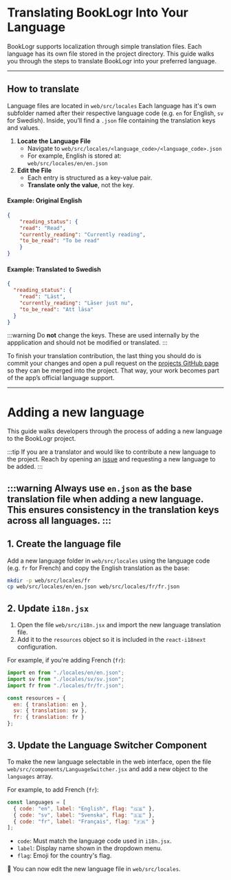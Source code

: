 # Translating BookLogr Into Your Language

BookLogr supports localization through simple translation files. Each language has its own file stored in the project directory. This guide walks you through the steps to translate BookLogr into your preferred language.

---

## How to translate
Language files are located in `web/src/locales`
Each language has it's own subfolder named after their respective language code (e.g. `en` for English, `sv` for Swedish). Inside, you’ll find a `.json` file containing the translation keys and values.

1. **Locate the Language File**
   - Navigate to `web/src/locales/<language_code>/<language_code>.json`
   - For example, English is stored at:  
     `web/src/locales/en/en.json`
2. **Edit the File**
   - Each entry is structured as a key-value pair.
   - **Translate only the value**, not the key.

#### Example: Original English
```json
{
    "reading_status": {
    "read": "Read",
    "currently_reading": "Currently reading",
    "to_be_read": "To be read"
    }
}
```

#### Example: Translated to Swedish
```json
{
  "reading_status": {
    "read": "Läst",
    "currently_reading": "Läser just nu",
    "to_be_read": "Att läsa"
  }
}
```
:::warning
Do **not** change the keys. These are used internally by the appplication and should not be modified or translated.
:::

To finish your translation contribution, the last thing you should do is commit your changes and open a pull request on the [projects GitHub page](https://github.com/mozzo1000/booklogr) so they can be merged into the project. That way, your work becomes part of the app’s official language support.

---

# Adding a new language

This guide walks developers through the process of adding a new language to the BookLogr project.

:::tip
If you are a translator and would like to contribute a new language to the project. Reach by opening an [issue](https://github.com/mozzo1000/booklogr) and requesting a new language to be added.
:::

:::warning
Always use `en.json` as the base translation file when adding a new language. This ensures consistency in the translation keys across all languages.
:::
---

## 1. Create the language file
Add a new language folder in `web/src/locales` using the language code (e.g. `fr` for French) and copy the English translation as the base:

```bash
mkdir -p web/src/locales/fr
cp web/src/locales/en/en.json web/src/locales/fr/fr.json
```

## 2. Update `i18n.jsx`
1. Open the file `web/src/i18n.jsx` and import the new language translation file.
2. Add it to the `resources` object so it is included in the `react-i18next` configuration.

For example, if you're adding French (`fr`):

```jsx
import en from "./locales/en/en.json";
import sv from "./locales/sv/sv.json";
import fr from "./locales/fr/fr.json";

const resources = {
  en: { translation: en },
  sv: { translation: sv },
  fr: { translation: fr }
};
```

## 3. Update the Language Switcher Component
To make the new language selectable in the web interface, 
open the file `web/src/components/LanguageSwitcher.jsx`  and add a new object to the `languages` array. 

For example, to add French (`fr`):
```jsx
const languages = [
  { code: "en", label: "English", flag: "🇬🇧" },
  { code: "sv", label: "Svenska", flag: "🇸🇪" },
  { code: "fr", label: "Français", flag: "🇫🇷" }
];
```
- `code`: Must match the language code used in `i18n.jsx`.
- `label`: Display name shown in the dropdown menu.
- `flag`: Emoji for the country's flag.

🎉 You can now edit the new language file in `web/src/locales`.